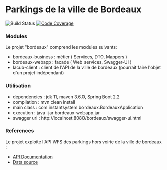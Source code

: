 # Parkings de la ville de Bordeaux

![Build Status](https://github.com/flake9025/bordeaux-parkings/workflows/Java%20CI/badge.svg)
[![Code Coverage](https://codecov.io/github/flake9025/bordeaux-parkings/coverage.svg)](https://codecov.io/gh/flake9025/bordeaux-parkings)

### Modules
Le projet "bordeaux" comprend les modules suivants:

* bordeaux-business : métier ( Services, DTO, Mappers )
* bordeaux-webapp : facade ( Web services, Swagger-UI )
* lacub-client : client de l'API de la ville de bordeaux (pourrait faire l'objet d'un projet indépendant)

### Utilisation

* dependencies : jdk 11, maven 3.6.0, Spring Boot 2.2
* compilation : mvn clean install
* main class : com.instantsystem.bordeaux.BordeauxApplication
* execution : java -jar bordeaux-webapp.jar
* swagger url : http://localhost:8080/bordeaux/swagger-ui.html

### References
Le projet exploite l'API WFS des parkings hors voirie de la ville de bordeaux :

* [API Documentation](https://opendata.bordeaux-metropole.fr/explore/dataset/st_park_p/information/)
* [Data source](http://data.lacub.fr/wfs?key=9Y2RU3FTE8&SERVICE=WFS&VERSION=1.1.0&REQUEST=GetFeature&TYPENAME=ST_PARK_P&SRSNAME=EPSG:4326)

